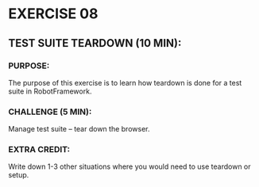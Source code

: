 # EXERCISE 08
## TEST SUITE TEARDOWN (10 MIN):
### PURPOSE:
The purpose of this exercise is to learn how teardown is done for a test suite in RobotFramework.

### CHALLENGE (5 MIN):
Manage test suite – tear down the browser.

### EXTRA CREDIT:
Write down 1-3 other situations where you would need to use teardown or setup.
